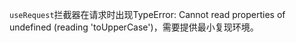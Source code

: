 `useRequest`拦截器在请求时出现TypeError: Cannot read properties of undefined (reading 'toUpperCase')，需要提供最小复现环境。
